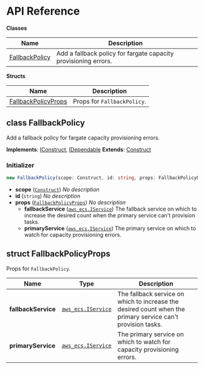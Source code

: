 # API Reference

**Classes**

Name|Description
----|-----------
[FallbackPolicy](#wheatstalk-fargate-spot-fallback-fallbackpolicy)|Add a fallback policy for fargate capacity provisioning errors.


**Structs**

Name|Description
----|-----------
[FallbackPolicyProps](#wheatstalk-fargate-spot-fallback-fallbackpolicyprops)|Props for `FallbackPolicy`.



## class FallbackPolicy  <a id="wheatstalk-fargate-spot-fallback-fallbackpolicy"></a>

Add a fallback policy for fargate capacity provisioning errors.

__Implements__: [IConstruct](#constructs-iconstruct), [IDependable](#constructs-idependable)
__Extends__: [Construct](#constructs-construct)

### Initializer




```ts
new FallbackPolicy(scope: Construct, id: string, props: FallbackPolicyProps)
```

* **scope** (<code>[Construct](#constructs-construct)</code>)  *No description*
* **id** (<code>string</code>)  *No description*
* **props** (<code>[FallbackPolicyProps](#wheatstalk-fargate-spot-fallback-fallbackpolicyprops)</code>)  *No description*
  * **fallbackService** (<code>[aws_ecs.IService](#aws-cdk-lib-aws-ecs-iservice)</code>)  The fallback service on which to increase the desired count when the primary service can't provision tasks. 
  * **primaryService** (<code>[aws_ecs.IService](#aws-cdk-lib-aws-ecs-iservice)</code>)  The primary service on which to watch for capacity provisioning errors. 




## struct FallbackPolicyProps  <a id="wheatstalk-fargate-spot-fallback-fallbackpolicyprops"></a>


Props for `FallbackPolicy`.



Name | Type | Description 
-----|------|-------------
**fallbackService** | <code>[aws_ecs.IService](#aws-cdk-lib-aws-ecs-iservice)</code> | The fallback service on which to increase the desired count when the primary service can't provision tasks.
**primaryService** | <code>[aws_ecs.IService](#aws-cdk-lib-aws-ecs-iservice)</code> | The primary service on which to watch for capacity provisioning errors.



